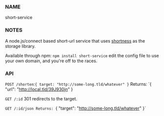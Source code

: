 ### NAME
short-service

### NOTES

A node.js/connect based short-url service that uses 
[shortness](https://github.com/techosaurus/shortness) as the storage library.


Available through npm: `npm install short-service`
edit the config file to use your own domain, and you're off to the races.


### API

`POST /shorten`:`{ target: "http://some-long.tld/whatever" }`
Returns: `{ "url": "http://local.tld/39J930jn" }

`GET /:id`
301 redirects to the target.

`GET /:id/json
Returns: `{ "target": "http://some-long.tld/whatever" }`


